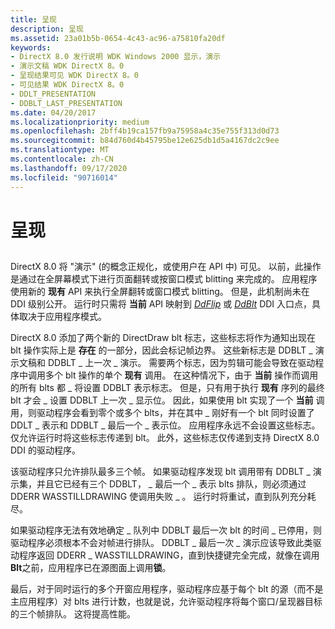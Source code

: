 ```yaml
---
title: 呈现
description: 呈现
ms.assetid: 23a01b5b-0654-4c43-ac96-a75810fa20df
keywords:
- DirectX 8.0 发行说明 WDK Windows 2000 显示，演示
- 演示文稿 WDK DirectX 8。0
- 呈现结果可见 WDK DirectX 8。0
- 可见结果 WDK DirectX 8。0
- DDLT_PRESENTATION
- DDBLT_LAST_PRESENTATION
ms.date: 04/20/2017
ms.localizationpriority: medium
ms.openlocfilehash: 2bff4b19ca157fb9a75958a4c35e755f313d0d73
ms.sourcegitcommit: b84d760d4b45795be12e625db1d5a4167dc2c9ee
ms.translationtype: MT
ms.contentlocale: zh-CN
ms.lasthandoff: 09/17/2020
ms.locfileid: "90716014"
---
```

# <a name="presentation"></a>呈现


## <span id="ddk_presentation_gg"></span><span id="DDK_PRESENTATION_GG"></span>


DirectX 8.0 将 "演示" (的概念正规化，或使用户在 API 中) 可见。 以前，此操作是通过在全屏幕模式下进行页面翻转或按窗口模式 blitting 来完成的。 应用程序使用新的 **现有** API 来执行全屏翻转或窗口模式 blitting。 但是，此机制尚未在 DDI 级别公开。 运行时只需将 **当前** API 映射到 [*DdFlip*](/windows/win32/api/ddrawint/nc-ddrawint-pdd_surfcb_flip) 或 [*DdBlt*](/windows/win32/api/ddrawint/nc-ddrawint-pdd_surfcb_blt) DDI 入口点，具体取决于应用程序模式。

DirectX 8.0 添加了两个新的 DirectDraw blt 标志，这些标志将作为通知出现在 blt 操作实际上是 **存在** 的一部分，因此会标记帧边界。 这些新标志是 DDBLT \_ 演示文稿和 DDBLT \_ 上一次 \_ 演示。 需要两个标志，因为剪辑可能会导致在驱动程序中调用多个 blt 操作的单个 **现有** 调用。 在这种情况下，由于 **当前** 操作而调用的所有 blts 都 \_ 将设置 DDBLT 表示标志。 但是，只有用于执行 **现有** 序列的最终 blt 才会 \_ 设置 DDBLT 上一次 \_ 显示位。 因此，如果使用 blt 实现了一个 **当前** 调用，则驱动程序会看到零个或多个 blts，并在其中 \_ 刚好有一个 blt 同时设置了 DDLT \_ 表示和 DDBLT \_ 最后一个 \_ 表示位。 应用程序永远不会设置这些标志。 仅允许运行时将这些标志传递到 blt。 此外，这些标志仅传递到支持 DirectX 8.0 DDI 的驱动程序。

该驱动程序只允许排队最多三个帧。 如果驱动程序发现 blt 调用带有 DDBLT \_ 演示集，并且它已经有三个 DDBLT， \_ 最后一个 \_ 表示 blts 排队，则必须通过 DDERR WASSTILLDRAWING 使调用失败 \_ 。 运行时将重试，直到队列充分耗尽。

如果驱动程序无法有效地确定 \_ 队列中 DDBLT 最后一次 blt 的时间 \_ 已停用，则驱动程序必须根本不会对帧进行排队。 DDBLT \_ 最后一次 \_ 演示应该导致此类驱动程序返回 DDERR \_ WASSTILLDRAWING，直到快捷键完全完成，就像在调用**Blt**之前，应用程序已在源图面上调用**锁**。

最后，对于同时运行的多个开窗应用程序，驱动程序应基于每个 blt 的源（而不是主应用程序）对 blts 进行计数，也就是说，允许驱动程序将每个窗口/呈现器目标的三个帧排队。 这将提高性能。

 

